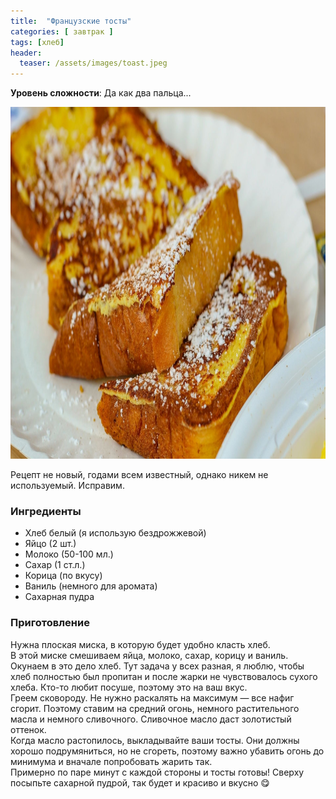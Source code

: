 ```yaml
---
title:  "Французские тосты"
categories: [ завтрак ]
tags: [хлеб]
header:
  teaser: /assets/images/toast.jpeg
---
```


**Уровень сложности**: Да как два пальца... 

<img class="header_post_image" src="/assets/images/toast.jpeg" width="1000" height="563" alt="Французские_тосты">

Рецепт не новый, годами всем известный, однако никем не используемый. Исправим.

### Ингредиенты
+ Хлеб белый (я использую бездрожжевой)
+ Яйцо (2 шт.)
+ Молоко (50-100 мл.)
+ Сахар (1 ст.л.)
+ Корица (по вкусу)
+ Ваниль (немного для аромата)
+ Сахарная пудра

### Приготовление
Нужна плоская миска, в которую будет удобно класть хлеб.  
В этой миске смешиваем яйца, молоко, сахар, корицу и ваниль. Окунаем в это дело хлеб. Тут задача у всех разная, я люблю, чтобы хлеб полностью был пропитан и после жарки не чувствовалось сухого хлеба. Кто-то любит посуше, поэтому это на ваш вкус.  
Греем сковороду. Не нужно раскалять на максимум — все нафиг сгорит. Поэтому ставим на средний огонь, немного растительного масла и немного сливочного. Сливочное масло даст золотистый оттенок.  
Когда масло растопилось, выкладывайте ваши тосты. Они должны хорошо подрумяниться, но не сгореть, поэтому важно убавить огонь до минимума и вначале попробовать жарить так.  
Примерно по паре минут с каждой стороны и тосты готовы! Сверху посыпьте сахарной пудрой, так будет и красиво и вкусно 😋
